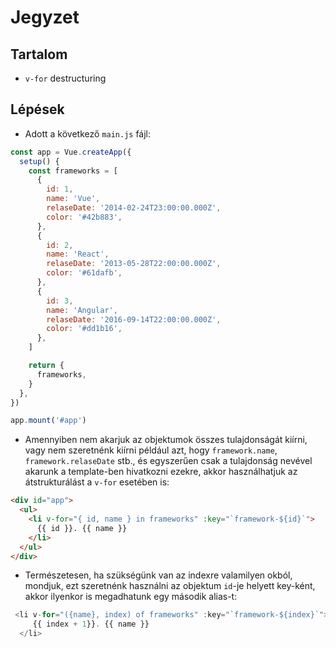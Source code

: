 # Jegyzet

## Tartalom

- `v-for` destructuring

## Lépések

- Adott a következő `main.js` fájl:

```js
const app = Vue.createApp({
  setup() {
    const frameworks = [
      {
        id: 1,
        name: 'Vue',
        relaseDate: '2014-02-24T23:00:00.000Z',
        color: '#42b883',
      },
      {
        id: 2,
        name: 'React',
        relaseDate: '2013-05-28T22:00:00.000Z',
        color: '#61dafb',
      },
      {
        id: 3,
        name: 'Angular',
        relaseDate: '2016-09-14T22:00:00.000Z',
        color: '#dd1b16',
      },
    ]

    return {
      frameworks,
    }
  },
})

app.mount('#app')
```

- Amennyiben nem akarjuk az objektumok összes tulajdonságát kiírni, vagy nem szeretnénk kiírni például azt, hogy `framework.name`, `framework.relaseDate` stb., és egyszerűen csak a tulajdonság nevével akarunk a template-ben hivatkozni ezekre, akkor használhatjuk az átstrukturálást a `v-for` esetében is:

```html
<div id="app">
  <ul>
    <li v-for="{ id, name } in frameworks" :key="`framework-${id}`">
      {{ id }}. {{ name }}
    </li>
  </ul>
</div>
```

- Természetesen, ha szükségünk van az indexre valamilyen okból, mondjuk, ezt szeretnénk használni az objektum `id`-je helyett key-ként, akkor ilyenkor is megadhatunk egy második alias-t:

```js
 <li v-for="({name}, index) of frameworks" :key="`framework-${index}`">
     {{ index + 1}}. {{ name }}
  </li>
```
